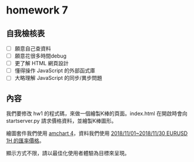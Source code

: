 # homework 7

## 自我檢核表

- [ ] 願意自己查資料
- [ ] 願意花很多時間debug
- [ ] 更了解 HTML 網頁設計
- [ ] 懂得操作 JavaScript 的外部函式庫
- [ ] 大略理解 JavaScript 的同步/異步問題

## 內容

我們要修改 hw1 的程式碼，來做一個繪製K棒的頁面。index.html 在開啟時會向 startserver.py 請求價格資料，並繪製K棒圖形。

繪圖套件我們使用 [amchart 4](https://www.amcharts.com/)，資料我們使用 [2018/11/01~2018/11/30 EURUSD 1H 的匯率價格](https://github.com/RainBoltz/webing-from-scratch/blob/master/hw7/EURUSD_1_Hour_01.11.2018-30.11.2018.csv)。

顯示方式不限，請以最佳化使用者體驗為目標來呈現。